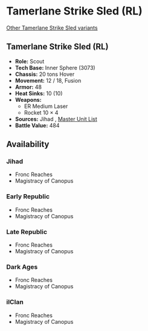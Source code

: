 # Tamerlane Strike Sled (RL) 

[Other Tamerlane Strike Sled variants](../tamerlane_strike_sled.md) 

## Tamerlane Strike Sled (RL) 

- **Role:** Scout 
- **Tech Base:** Inner Sphere (3073) 
- **Chassis:** 20 tons Hover 
- **Movement:** 12 / 18, Fusion 
- **Armor:** 48 
- **Heat Sinks:** 10 (10) 
- **Weapons:** 
  - ER Medium Laser 
  - Rocket 10 × 4 
- **Sources:** Jihad , [Master Unit List](http://masterunitlist.info/Unit/Details/3157) 
- **Battle Value:** 484 

## Availability 

### Jihad 

- Fronc Reaches 
- Magistracy of Canopus 

### Early Republic 

- Fronc Reaches 
- Magistracy of Canopus 

### Late Republic 

- Fronc Reaches 
- Magistracy of Canopus 

### Dark Ages 

- Fronc Reaches 
- Magistracy of Canopus 

### ilClan 

- Fronc Reaches 
- Magistracy of Canopus 

